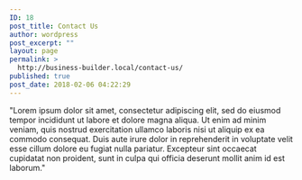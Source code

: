 ```yaml
---
ID: 18
post_title: Contact Us
author: wordpress
post_excerpt: ""
layout: page
permalink: >
  http://business-builder.local/contact-us/
published: true
post_date: 2018-02-06 04:22:29
---
```

"Lorem ipsum dolor sit amet, consectetur adipiscing elit, sed do eiusmod tempor incididunt ut labore et dolore magna aliqua. Ut enim ad minim veniam, quis nostrud exercitation ullamco laboris nisi ut aliquip ex ea commodo consequat. Duis aute irure dolor in reprehenderit in voluptate velit esse cillum dolore eu fugiat nulla pariatur. Excepteur sint occaecat cupidatat non proident, sunt in culpa qui officia deserunt mollit anim id est laborum."